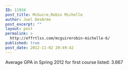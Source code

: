 ```yaml
---
ID: 11934
post_title: McGuire,Robin Michelle
author: Joel DesArmo
post_excerpt: ""
layout: post
permalink: >
  http://effrtlss.com/mcguirerobin-michelle-6/
published: true
post_date: 2012-11-02 20:49:42
---
```

<p>Average GPA in Spring 2012 for first course listed: 3.667</p>